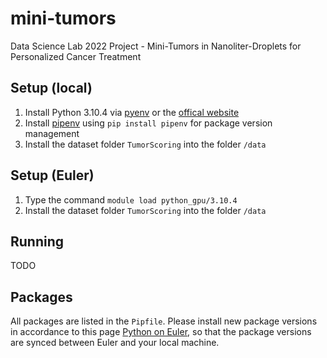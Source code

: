 # mini-tumors
Data Science Lab 2022 Project - Mini-Tumors in Nanoliter-Droplets for Personalized Cancer Treatment

## Setup (local)
1. Install Python 3.10.4 via [pyenv](https://github.com/pyenv/pyenv) or the [offical website](https://www.python.org/downloads/)
2. Install [pipenv](https://github.com/pypa/pipenv) using `pip install pipenv` for package version management
3. Install the dataset folder `TumorScoring` into the folder `/data`

## Setup (Euler)
1. Type the command `module load python_gpu/3.10.4`
2. Install the dataset folder `TumorScoring` into the folder `/data`

## Running
TODO

## Packages
All packages are listed in the `Pipfile`. Please install new package versions in accordance to this page [Python on Euler](https://scicomp.ethz.ch/wiki/Python_on_Euler), so that the package versions are synced between Euler and your local machine.
